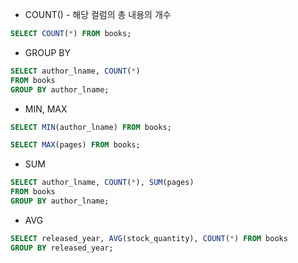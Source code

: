 - COUNT() - 해당 컬럼의 총 내용의 개수
```sql
SELECT COUNT(*) FROM books;
```
- GROUP BY
```sql
SELECT author_lname, COUNT(*)
FROM books
GROUP BY author_lname;
```
- MIN, MAX
```sql
SELECT MIN(author_lname) FROM books;

SELECT MAX(pages) FROM books;
```
- SUM
```sql
SELECT author_lname, COUNT(*), SUM(pages)
FROM books
GROUP BY author_lname;
```
- AVG
```sql
SELECT released_year, AVG(stock_quantity), COUNT(*) FROM books
GROUP BY released_year;
```